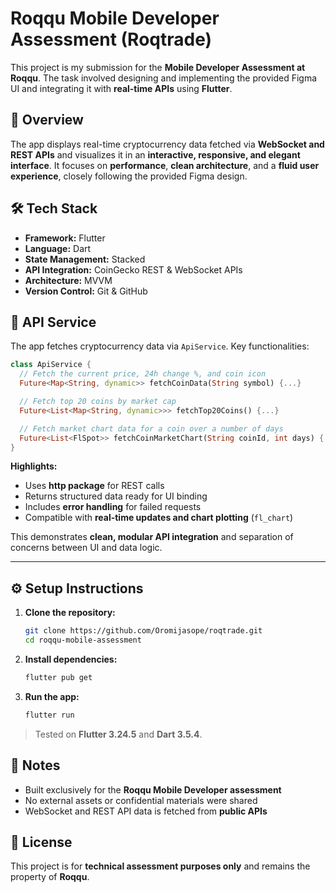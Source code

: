 # Roqqu Mobile Developer Assessment (Roqtrade)

This project is my submission for the **Mobile Developer Assessment at Roqqu**.
The task involved designing and implementing the provided Figma UI and integrating it with **real-time APIs** using **Flutter**.

## 🧩 Overview

The app displays real-time cryptocurrency data fetched via **WebSocket and REST APIs** and visualizes it in an **interactive, responsive, and elegant interface**.
It focuses on **performance**, **clean architecture**, and a **fluid user experience**, closely following the provided Figma design.


## 🛠️ Tech Stack

* **Framework:** Flutter
* **Language:** Dart
* **State Management:** Stacked
* **API Integration:** CoinGecko REST & WebSocket APIs
* **Architecture:** MVVM
* **Version Control:** Git & GitHub


## 🔌 API Service

The app fetches cryptocurrency data via `ApiService`. Key functionalities:

```dart
class ApiService {
  // Fetch the current price, 24h change %, and coin icon
  Future<Map<String, dynamic>> fetchCoinData(String symbol) {...}

  // Fetch top 20 coins by market cap
  Future<List<Map<String, dynamic>>> fetchTop20Coins() {...}

  // Fetch market chart data for a coin over a number of days
  Future<List<FlSpot>> fetchCoinMarketChart(String coinId, int days) {...}
}
```

**Highlights:**

* Uses **http package** for REST calls
* Returns structured data ready for UI binding
* Includes **error handling** for failed requests
* Compatible with **real-time updates and chart plotting** (`fl_chart`)

This demonstrates **clean, modular API integration** and separation of concerns between UI and data logic.

---

## ⚙️ Setup Instructions

1. **Clone the repository:**

   ```bash
   git clone https://github.com/Oromijasope/roqtrade.git
   cd roqqu-mobile-assessment
   ```

2. **Install dependencies:**

   ```bash
   flutter pub get
   ```

3. **Run the app:**

   ```bash
   flutter run
   ```

> Tested on **Flutter 3.24.5** and **Dart 3.5.4**.


## 🧾 Notes

* Built exclusively for the **Roqqu Mobile Developer assessment**
* No external assets or confidential materials were shared
* WebSocket and REST API data is fetched from **public APIs**


## 🏁 License

This project is for **technical assessment purposes only** and remains the property of **Roqqu**.


